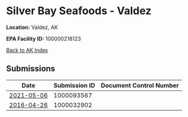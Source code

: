 # Silver Bay Seafoods - Valdez

**Location:** Valdez, AK

**EPA Facility ID:** 100000218123

[Back to AK Index](../../index.md)

## Submissions

| Date | Submission ID | Document Control Number |
|------|--------------|-------------------------|
| [2021-05-06](submissions/1000093567.md) | 1000093567 |  |
| [2016-04-26](submissions/1000032902.md) | 1000032902 |  |
